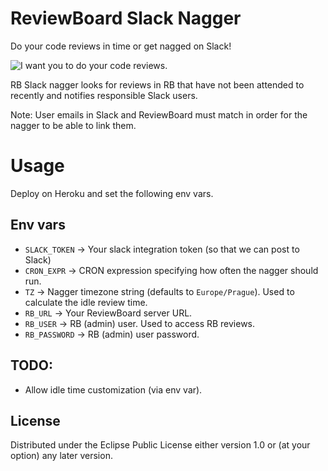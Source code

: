 # ReviewBoard Slack Nagger

Do your code reviews in time or get nagged on Slack!

![I want you to do your code reviews.](http://ct.fra.bz/ol/fz/sw/i58/2/12/19/frabz-I-want-you-To-do-your-code-reviews-94f674.jpg)

RB Slack nagger looks for reviews in RB that have not been attended to recently and notifies responsible Slack users.

Note: User emails in Slack and ReviewBoard must match in order for the nagger to be able to link them.

# Usage
Deploy on Heroku and set the following env vars.

## Env vars

 * `SLACK_TOKEN` -> Your slack integration token (so that we can post to Slack)
 * `CRON_EXPR` -> CRON expression specifying how often the nagger should run.
 * `TZ` -> Nagger timezone string (defaults to `Europe/Prague`). Used to calculate the idle review time.
 * `RB_URL` -> Your ReviewBoard server URL.
 * `RB_USER` -> RB (admin) user. Used to access RB reviews.
 * `RB_PASSWORD` -> RB (admin) user password.

## TODO:

 * Allow idle time customization (via env var).


## License

Distributed under the Eclipse Public License either version 1.0 or (at
your option) any later version.
